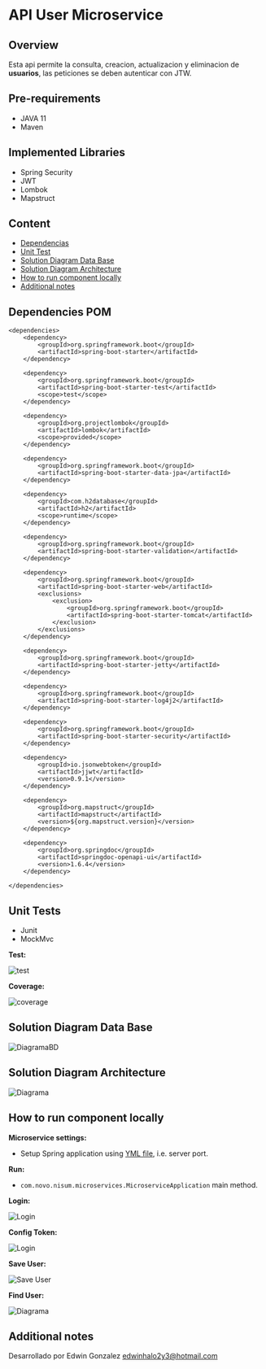 # API User Microservice

## Overview

Esta api permite la consulta, creacion, actualizacion y eliminacion de **usuarios**, las peticiones se deben autenticar con JTW.

## Pre-requirements

- JAVA 11
- Maven

## Implemented Libraries

- Spring Security
- JWT
- Lombok
- Mapstruct

## Content

* [Dependencias](#dependencies)
* [Unit Test](#test)
* [Solution Diagram Data Base](#diagramDB)
* [Solution Diagram Architecture](#diagramA)
* [How to run component locally](#run)
* [Additional notes](#notes)


## <a name="dependencies"></a>Dependencies POM

	<dependencies>
		<dependency>
			<groupId>org.springframework.boot</groupId>
			<artifactId>spring-boot-starter</artifactId>
		</dependency>

		<dependency>
			<groupId>org.springframework.boot</groupId>
			<artifactId>spring-boot-starter-test</artifactId>
			<scope>test</scope>
		</dependency>

		<dependency>
			<groupId>org.projectlombok</groupId>
			<artifactId>lombok</artifactId>
			<scope>provided</scope>
		</dependency>

		<dependency>
			<groupId>org.springframework.boot</groupId>
			<artifactId>spring-boot-starter-data-jpa</artifactId>
		</dependency>

		<dependency>
			<groupId>com.h2database</groupId>
			<artifactId>h2</artifactId>
			<scope>runtime</scope>
		</dependency>

		<dependency>
			<groupId>org.springframework.boot</groupId>
			<artifactId>spring-boot-starter-validation</artifactId>
		</dependency>

		<dependency>
			<groupId>org.springframework.boot</groupId>
			<artifactId>spring-boot-starter-web</artifactId>
			<exclusions>
				<exclusion>
					<groupId>org.springframework.boot</groupId>
					<artifactId>spring-boot-starter-tomcat</artifactId>
				</exclusion>
			</exclusions>
		</dependency>

		<dependency>
			<groupId>org.springframework.boot</groupId>
			<artifactId>spring-boot-starter-jetty</artifactId>
		</dependency>

		<dependency>
			<groupId>org.springframework.boot</groupId>
			<artifactId>spring-boot-starter-log4j2</artifactId>
		</dependency>

		<dependency>
			<groupId>org.springframework.boot</groupId>
			<artifactId>spring-boot-starter-security</artifactId>
		</dependency>

		<dependency>
			<groupId>io.jsonwebtoken</groupId>
			<artifactId>jjwt</artifactId>
			<version>0.9.1</version>
		</dependency>

		<dependency>
			<groupId>org.mapstruct</groupId>
			<artifactId>mapstruct</artifactId>
			<version>${org.mapstruct.version}</version>
		</dependency>

		<dependency>
			<groupId>org.springdoc</groupId>
			<artifactId>springdoc-openapi-ui</artifactId>
			<version>1.6.4</version>
		</dependency>
		
	</dependencies>


## <a name="test"></a>Unit Tests

- Junit
- MockMvc

**Test:**

![test](./docs/img/test2.PNG)

**Coverage:**

![coverage](./docs/img/test1.PNG)

## <a name="diagramDB"></a>Solution Diagram Data Base

![DiagramaBD](./docs/img/diagramaBD.PNG)


## <a name="diagramA"></a>Solution Diagram Architecture

![Diagrama](./docs/img/diagrama.jpg)

## <a name="run"></a>How to run component locally

**Microservice settings:**

- Setup Spring application using [YML file](src/main/resources), i.e. server port.

**Run:**
- `com.novo.nisum.microservices.MicroserviceApplication` main method.

**Login:**

![Login](./docs/img/login.PNG)

**Config Token:**

![Login](./docs/img/token.PNG)

**Save User:**

![Save User](./docs/img/save.PNG)

**Find User:**

![Diagrama](./docs/img/findIdUser.PNG)

## <a name="note"></a>Additional notes

Desarrollado por Edwin Gonzalez  edwinhalo2y3@hotmail.com
